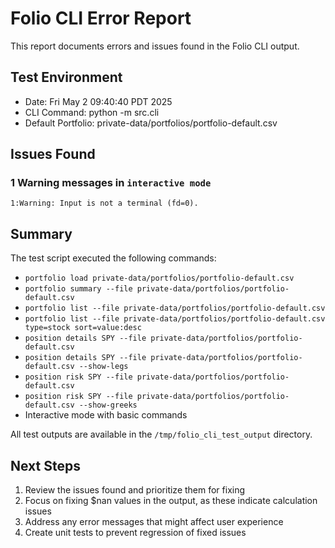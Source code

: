 # Folio CLI Error Report

This report documents errors and issues found in the Folio CLI output.

## Test Environment

- Date: Fri May  2 09:40:40 PDT 2025
- CLI Command: python -m src.cli
- Default Portfolio: private-data/portfolios/portfolio-default.csv

## Issues Found

### 1 Warning messages in `interactive mode`

```
1:Warning: Input is not a terminal (fd=0).

```


## Summary

The test script executed the following commands:
- `portfolio load private-data/portfolios/portfolio-default.csv`
- `portfolio summary --file private-data/portfolios/portfolio-default.csv`
- `portfolio list --file private-data/portfolios/portfolio-default.csv`
- `portfolio list --file private-data/portfolios/portfolio-default.csv type=stock sort=value:desc`
- `position details SPY --file private-data/portfolios/portfolio-default.csv`
- `position details SPY --file private-data/portfolios/portfolio-default.csv --show-legs`
- `position risk SPY --file private-data/portfolios/portfolio-default.csv`
- `position risk SPY --file private-data/portfolios/portfolio-default.csv --show-greeks`
- Interactive mode with basic commands

All test outputs are available in the `/tmp/folio_cli_test_output` directory.

## Next Steps

1. Review the issues found and prioritize them for fixing
2. Focus on fixing $nan values in the output, as these indicate calculation issues
3. Address any error messages that might affect user experience
4. Create unit tests to prevent regression of fixed issues
